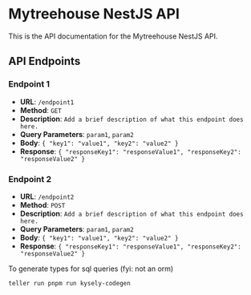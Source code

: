 # Mytreehouse NestJS API

This is the API documentation for the Mytreehouse NestJS API.

## API Endpoints

### Endpoint 1

- **URL**: `/endpoint1`
- **Method**: `GET`
- **Description**: `Add a brief description of what this endpoint does here.`
- **Query Parameters**: `param1`, `param2`
- **Body**: `{ "key1": "value1", "key2": "value2" }`
- **Response**: `{ "responseKey1": "responseValue1", "responseKey2": "responseValue2" }`

### Endpoint 2

- **URL**: `/endpoint2`
- **Method**: `POST`
- **Description**: `Add a brief description of what this endpoint does here.`
- **Query Parameters**: `param1`, `param2`
- **Body**: `{ "key1": "value1", "key2": "value2" }`
- **Response**: `{ "responseKey1": "responseValue1", "responseKey2": "responseValue2" }`

To generate types for sql queries (fyi: not an orm)

```
teller run pnpm run kysely-codegen
```
